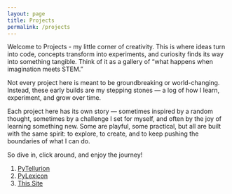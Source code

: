 ```yaml
---
layout: page
title: Projects
permalink: /projects
---
```

<p>Welcome to Projects - my little corner of creativity. This is where ideas turn into code, concepts transform into experiments, and curiosity finds its way into something tangible. Think of it as a gallery of “what happens when imagination meets STEM.”</p><p>Not every project here is meant to be groundbreaking or world-changing. Instead, these early builds are my stepping stones — a log of how I learn, experiment, and grow over time.</p><p>Each project here has its own story — sometimes inspired by a random thought, sometimes by a challenge I set for myself, and often by the joy of learning something new. Some are playful, some practical, but all are built with the same spirit: to explore, to create, and to keep pushing the boundaries of what I can do.</p>
<p>So dive in, click around, and enjoy the journey!</p>
<ol>
<li class="project-links"><a href="https://basavaprabhuani.github.io/projects/pytellurion" class="content-link">PyTellurion</a></li>
<li class="project-links"><a href="https://basavaprabhuani.github.io/projects/pylexicon" class="content-link">PyLexicon</a></li>
<li class="project-links"><a href="https://basavaprabhuani.github.io/projects/jekyll-static-site" class="content-link">This Site</a></li>
</ol>

